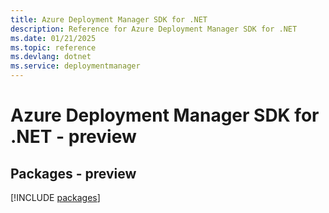 ```yaml
---
title: Azure Deployment Manager SDK for .NET
description: Reference for Azure Deployment Manager SDK for .NET
ms.date: 01/21/2025
ms.topic: reference
ms.devlang: dotnet
ms.service: deploymentmanager
---
```

# Azure Deployment Manager SDK for .NET - preview
## Packages - preview
[!INCLUDE [packages](deployment-manager-index.md)]